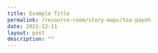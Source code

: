 ```yaml
---
title: Example Title
permalink: /resource-room/story-maps/toa-payoh
date: 2021-12-11
layout: post
description: ""
---
```

